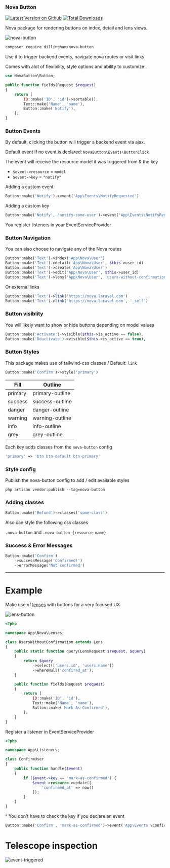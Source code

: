 ### Nova Button

[![Latest Version on Github](https://img.shields.io/github/release/dillingham/nova-button.svg?style=flat-square)](https://packagist.org/packages/dillingham/nova-button)
[![Total Downloads](https://img.shields.io/packagist/dt/dillingham/nova-button.svg?style=flat-square)](https://packagist.org/packages/dillingham/nova-button)

Nova package for rendering buttons on index, detail and lens views.

![nova-button](https://user-images.githubusercontent.com/29180903/50742708-dffeb600-11dc-11e9-9eed-36f42166c7c4.png)

```bash
composer require dillingham/nova-button
```

Use it to trigger backend events, navigate nova routes or visit links.

Comes with alot of flexibility, style options and ability to customize .



```php
use NovaButton\Button;
```
```php
public function fields(Request $request)
{
    return [
        ID::make('ID', 'id')->sortable(),
        Text::make('Name', 'name'),
        Button::make('Notify'),
    ];
}
```

### Button Events

By default, clicking the button will trigger a backend event via ajax.

Default event If no event is declared: `NovaButton\Events\ButtonClick`

The event will receive the resource model it was triggered from & the key

- `$event->resource` = `model`
- `$event->key` = `"notify"`

Adding a custom event

```php
Button::make('Notify')->event('App\Events\NotifyRequested')
```

Adding a custom key

```php
Button::make('Notify', 'notify-some-user')->event('App\Events\NotifyRequested')
```

You register listeners in your EventServiceProvider

### Button Navigation

You can also choose to navigate any of the Nova routes

```php
Button::make('Text')->index('App\Nova\User')
Button::make('Text')->detail('App\Nova\User', $this->user_id)
Button::make('Text')->create('App\Nova\User')
Button::make('Text')->edit('App\Nova\User', $this->user_id)
Button::make('Text')->lens('App\Nova\User', 'users-without-confirmation')
```

Or external links
```php
Button::make('Text')->link('https://nova.laravel.com')
Button::make('Text')->link('https://nova.laravel.com', '_self')
```

### Button visiblity 

You will likely want to show or hide buttons depending on model values
```php
Button::make('Activate')->visible($this->is_active == false),
Button::make('Deactivate')->visible($this->is_active == true),
```

### Button Styles

This package makes use of tailwind-css classes / Default: `link`

```php
Button::make('Confirm')->style('primary')
```

| Fill  | Outline |
|---|---|
| primary | primary-outline |
| success | success-outline |
| danger | danger-outline |
| warning | warning-outline |
| info | info-outline |
| grey | grey-outline |

Each key adds classes from the `nova-button` config
```php
'primary' => 'btn btn-default btn-primary'
```

### Style config
Publish the nova-button config to add / edit available styles
```
php artisan vendor:publish --tag=nova-button
```

### Adding classes
```php
Button::make('Refund')->classes('some-class')
```
Also can style the following css classes

`.nova-button` and `.nova-button-{resource-name}`

### Success & Error Messages

```php
Button::make('Confirm')
    ->successMessage('Confirmed!')
    ->errorMessage('Not confirmed')
```
---

# Example

Make use of [lenses](https://nova.laravel.com/docs/1.0/lenses/defining-lenses.html) with buttons for a very focused UX

![lens-button](https://user-images.githubusercontent.com/29180903/50742642-31f30c00-11dc-11e9-96c2-e0534e963aed.png)

```php
<?php

namespace App\Nova\Lenses;

class UsersWithoutConfirmation extends Lens
{
    public static function query(LensRequest $request, $query)
    {
        return $query
            ->select(['users.id', 'users.name'])
            ->whereNull('confired_at');
    }

    public function fields(Request $request)
    {
        return [
            ID::make('ID', 'id'),
            Text::make('Name', 'name'),
            Button::make('Mark As Confirmed'),
        ];
    }
}
```
Register a listener in EventServiceProvider
```php
<?php

namespace App\Listeners;

class ConfirmUser
{
    public function handle($event)
    {
        if ($event->key == 'mark-as-confirmed') {
            $event->resource->update([
                'confirmed_at' => now()
            ]);
        }
    }
}
```
^ You don't have to check the key if you declare an event 

```php
Button::make('Confirm', 'mark-as-confirmed')->event('App\Events'\ConfirmClick')
```

# Telescope inspection

![event-triggered](https://user-images.githubusercontent.com/29180903/50742633-1a1b8800-11dc-11e9-8a2d-5ec70d3fcae4.png)
